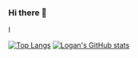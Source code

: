 ### Hi there 👋

I 

<!--
**Dardin-dale/Dardin-dale** is a ✨ _special_ ✨ repository because its `README.md` (this file) appears on your GitHub profile.

Here are some ideas to get you started:

- 🔭 I’m currently working on ...
- 🌱 I’m currently learning ...
- 👯 I’m looking to collaborate on ...
- 🤔 I’m looking for help with ...
- 💬 Ask me about ...
- 📫 How to reach me: ...
- 😄 Pronouns: ...
- ⚡ Fun fact: ...
-->


[![Top Langs](https://github-readme-stats-puce-chi.vercel.app/api/top-langs/?username=Dardin-dale&theme=tokyonight&layout=compact)](https://github.com/Dardin-dale/github-readme-stats)
[![Logan's GitHub stats](https://github-readme-stats-puce-chi.vercel.app/api?username=Dardin-dale&show_icons=true&theme=tokyonight&include_all_commits=true&rank_icon=github)](https://github.com/Dardin-dale/github-readme-stats)
 
